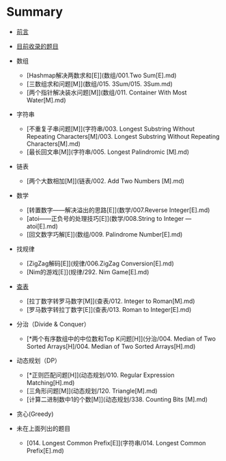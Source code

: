 # Summary

* [前言](README.md)
* [目前收录的题目](topic_include.md)
* 数组
   * [Hashmap解决两数求和[E]](数组/001.Two Sum[E].md)
   * [三数组求和问题[M]](数组/015. 3Sum/015. 3Sum.md)
   * [两个指针解决装水问题[M]](数组/011. Container With Most Water[M].md)
* 字符串
   * [不重复子串问题[M]](字符串/003. Longest Substring Without Repeating Characters[M]/003. Longest Substring Without Repeating Characters[M].md)
   * [最长回文串[M]](字符串/005. Longest Palindromic [M].md)

* 链表
   * [两个大数相加[M]](链表/002. Add Two Numbers [M].md)
* 数学
  * [转置数字——解决溢出的思路[E]](数学/007.Reverse Integer[E].md)
  * [atoi——正负号的处理技巧[E]](数学/008.String to Integer —atoi[E].md)
  * [回文数字巧解[E]](数组/009. Palindrome Number[E].md)
* 找规律
   * [ZigZag解码[E]](规律/006.ZigZag Conversion[E].md)
   * [Nim的游戏[E]](规律/292. Nim Game[E].md)
* [查表](查表)
   * [拉丁数字转罗马数字[M]](查表/012. Integer to Roman[M].md)
   * [罗马数字转拉丁数字[E]](查表/013. Roman to Integer[E].md)
* 分治（Divide & Conquer）
   * [*两个有序数组中的中位数和Top K问题[H]](分治/004. Median of Two Sorted Arrays[H]/004. Median of Two Sorted Arrays[H].md)
* 动态规划（DP）
   * [*正则匹配问题[H]](动态规划/010. Regular Expression Matching[H].md)
   * [三角形问题[M]](动态规划/120. Triangle[M].md)
   * [计算二进制数中1的个数[M]](动态规划/338. Counting Bits [M].md)
* 贪心(Greedy)
* 未在上面列出的题目
   * [014. Longest Common Prefix[E]](字符串/014. Longest Common Prefix[E].md)
